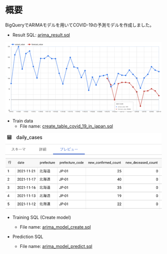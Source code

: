 # 概要
BigQueryでARIMAモデルを用いてCOVID-19の予測モデルを作成しました。

- Result SQL: [arima_result.sql](./arima_result.sql)

![Dashboard](../images/20211127_arimamodel/prediction_result.png)

- Train data
  - File name: [create_table_covid_19_in_japan.sql](./create_table_covid_19_in_japan.sql)


![Training data](../images/20211127_arimamodel/covid19_in_japan.png)

- Training SQL (Create model)
  - File name: [arima_model_create.sql](./arima_model_create.sql)
  

- Prediction SQL
  - File name: [arima_model_predict.sql](./arima_model_predict.sql)
  
